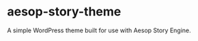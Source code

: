aesop-story-theme
=================

A simple WordPress theme built for use with Aesop Story Engine.

